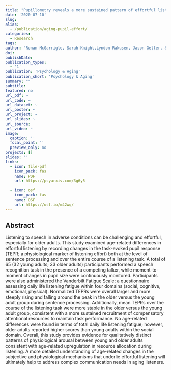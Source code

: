 ```yaml
---
title: "Pupillometry reveals a more sustained pattern of effortful listening in older adults"
date: '2020-07-10'
slug: 
alias:
  - /publication/aging-pupil-effort/
categories:
  - Research
tags:
author: "Ronan McGarrigle, Sarah Knight,Lyndon Rakusen, Jason Geller, & Sven Mattys"
doi: 
publishDate:
publication_types:
  - '1'
publication: 'Psychology & Aging'
publication_short: 'Psychology & Aging'
summary: ""
subtitle: 
featured: no
url_pdf: ~
url_code: ~
url_dataset: ~
url_poster: ~
url_project: ~ 
url_slides: ~
url_source: 
url_video: ~
image:
  caption: ''
  focal_point: ''
  preview_only: no
projects: []
slides: ''
links:
  - icon: file-pdf
    icon_pack: fas
    name: PDF
    url: https://psyarxiv.com/3g6y5
    
  - icon: osf
    icon_pack: fas
    name: OSF
    url: https://osf.io/m42wq/
---
```


## Abstract

Listening to speech in adverse conditions can be challenging and effortful, especially for older adults. This study examined age-related differences in effortful listening by recording changes in the task-evoked pupil response (TEPR; a physiological marker of listening effort) both at the level of sentence processing and over the entire course of a listening task. A total of 65 (32 young adults; 33 older adults) participants performed a speech recognition task in the presence of a competing talker, while moment-to-moment changes in pupil size were continuously monitored. Participants were also administered the Vanderbilt Fatigue Scale; a questionnaire assessing daily life listening fatigue within four domains (social, cognitive, emotional, physical). Normalized TEPRs were overall larger and more steeply rising and falling around the peak in the older versus the young adult group during sentence processing. Additionally, mean TEPRs over the course of the listening task were more stable in the older versus the young adult group, consistent with a more sustained recruitment of compensatory attentional resources to maintain task performance. No age-related differences were found in terms of total daily life listening fatigue; however, older adults reported higher scores than young adults within the social domain. Overall, this study provides evidence for qualitatively distinct patterns of physiological arousal between young and older adults consistent with age-related upregulation in resource allocation during listening. A more detailed understanding of age-related changes in the subjective and physiological mechanisms that underlie effortful listening will ultimately help to address complex communication needs in aging listeners.
